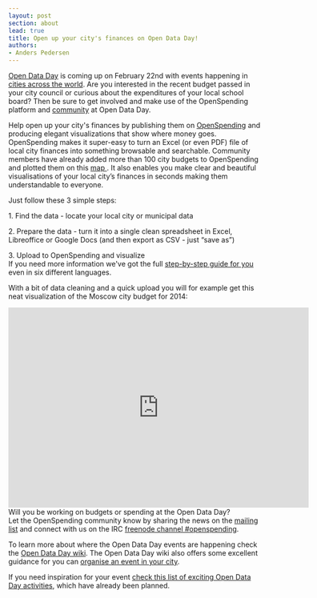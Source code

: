 ```yaml
---
layout: post
section: about
lead: true
title: Open up your city's finances on Open Data Day!
authors:
- Anders Pedersen
---
```

<a href="http://opendataday.org/">Open Data Day</a> is coming up on February 22nd with events happening in <a href="http://wiki.opendataday.org/2014/City_Events">cities across the world</a>. Are you interested in the recent budget passed in your city council or curious about the expenditures of your local school board? Then be sure to get involved and make use of the OpenSpending platform and <a href="http://community.openspending.org/">community</a> at Open Data Day. <br> 

Help open up your city's finances by publishing them on <a href="http://openspending.org/">OpenSpending</a> and producing elegant visualizations that show where money goes. OpenSpending makes it super-easy to turn an Excel (or even PDF) file of local city finances into something browsable and searchable. Community members have already added more than 100 city budgets to OpenSpending and plotted them on this <a href="http://apps.openspending.org/maps/">map </a>. It also enables you make clear and beautiful visualisations of your local city’s finances in seconds making them understandable to everyone.

Just follow these 3 simple steps:<br>

<p dir="ltr">1. Find the data - locate your local city or municipal data

<p dir="ltr">2. Prepare the data - turn it into a single clean spreadsheet in Excel, Libreoffice or Google Docs (and then export as CSV - just “save as”)

<p dir="ltr">3. Upload to OpenSpending and visualize
<br>
If you need more information we've got the full <a href="http://bit.ly/openspending-data-guide-gdoc">step-by-step guide for you</a> even in six different languages.

With a bit of data cleaning and a quick upload you will for example get this neat visualization of the Moscow city budget for 2014:
<iframe width='600' height='400' src='https://openspending.org/moscow2014/embed?widget=treemap&state=%7B%22drilldowns%22%3A%5B%22vedomstvo%22%2C%22Program%22%2C%22Podprogram%22%2C%22CSR%22%2C%22vidrashodov%22%5D%2C%22year%22%3A2014%2C%22cuts%22%3A%7B%7D%7D&width=600&height=400' frameborder='0'></iframe>
<br>
Will you be working on budgets or spending at the Open Data Day?
<br>Let the OpenSpending community know by sharing the news on the <a href="http://lists.okfn.org/mailman/listinfo/openspending">mailing list</a> and connect with us on the IRC <a href="http://webchat.freenode.net/?channels=openspending">freenode channel #openspending</a>.

To learn more about where the Open Data Day events are happening check the <a href="http://wiki.opendataday.org/2014/City_Events">Open Data Day wiki</a>. The Open Data Day wiki also offers some excellent guidance for you can <a href="http://wiki.opendataday.org/Main_Page">organise an event in your city</a>.

If you need inspiration for your event <a href="http://blog.okfn.org/2014/02/07/what-are-you-doing-on-open-data-day/">check this list of exciting Open Data Day activities</a>, which have already been planned.

